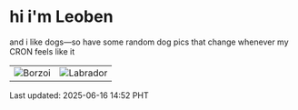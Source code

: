 # hi i'm Leoben

and i like dogs—so have some random dog pics that change whenever my CRON feels like it

|  |  |
|--------|----------|
| ![Borzoi](https://random-dog-vercel.vercel.app/api/random-borzoi?v=1750056730) | ![Labrador](https://random-dog-vercel.vercel.app/api/random-labrador?v=1750056730) |

Last updated: 2025-06-16 14:52 PHT

